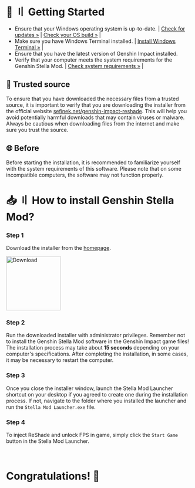 <!-- [[> SEO
###### Number: 1.8

###### Title: How to use ReShade and FPS Unlock in Genshin? Guide
###### Description: This document provides a comprehensive installation guide for Genshin Stella Mod, which includes ReShade and FPS unlocking. Follow the step-by-step instructions to enhance your Genshin Impact gaming experience. Learn how to install the mod using the InnoSetup installer, ensuring compatibility with various operating systems. Check your PC's specifications to meet the mod's requirements and enjoy new features seamlessly.
###### Tags: genshin stella mod, genshin impact reshade, fps unlock, installation guide, how-to, supported operating systems, pc requirements, trusted source, avoid harmful downloads, beta version, installation process, innosetup installer, step-by-step guide, download instructions, stella mod launcher, desktop shortcut, game launcher, new features, reshade injection, fps boost, game performance, game modifications, stella mod beta, computer specifications, genshin impact modding, game enhancements, trusted installer, download from official website, computer safety, genshin impact mods
###### Canonical: /genshin-impact-reshade/docs?page=installation
]]> -->

# 🚀 〢 Getting Started <!-- {#getting-started} -->
- Ensure that your Windows operating system is up-to-date. | <a href="ms-settings:windowsupdate">Check for updates »</a> | <a href="ms-settings:about">Check your OS build »</a> |
- Make sure you have Windows Terminal installed. | <a href="ms-windows-store://pdp?productid=9N0DX20HK701&mode=mini">Install Windows Terminal »</a> |
- Ensure that you have the latest version of Genshin Impact installed.
- Verify that your computer meets the system requirements for the Genshin Stella Mod. | <a href="https://sefinek.net/genshin-impact-reshade/docs?page=requirements&referrer=installation">Check system requirements »</a> |

## 🔑 Trusted source <!-- {#trusted-source} -->
To ensure that you have downloaded the necessary files from a trusted source, it is important to verify that you are downloading the installer from the official website [sefinek.net/genshin-impact-reshade](https://sefinek.net/genshin-impact-reshade?referrer=installation).
This will help you avoid potentially harmful downloads that may contain viruses or malware. Always be cautious when downloading files from the internet and make sure you trust the source.

## 🌐 Before <!-- {#before-the-installation} -->
Before starting the installation, it is recommended to familiarize yourself with the system requirements of this software. Please note that on some incompatible computers, the software may not function properly.


# 📥 〢 How to install Genshin Stella Mod? <!-- {#stella-mod-installation} -->
### Step 1 <!-- {#step-1} -->
Download the installer from the [homepage](https://sefinek.net/genshin-impact-reshade).

<div class="mafumafu-container">
    <div class="top-images">
        <a href="https://sefinek.net/genshin-impact-reshade/download?referrer=installation&time=undefined" target="_blank" title="Download Stella Mod"><img src="https://sefinek.net/images/stella/mafumafu/download.png" alt="Download" height="148px"></a>
    </div>
</div>

### Step 2 <!-- {#step-2} -->
Run the downloaded installer with administrator privileges. Remember not to install the Genshin Stella Mod software in the Genshin Impact game files!<br>
The installation process may take about **15 seconds** depending on your computer's specifications.
After completing the installation, in some cases, it may be necessary to restart the computer.

### Step 3 <!-- {#step-3} -->
Once you close the installer window, launch the Stella Mod Launcher shortcut on your desktop if you agreed to create one during the installation process. If not, navigate to the folder where you installed the launcher and run the `Stella Mod Launcher.exe` file.

### Step 4 <!-- {#step-4} -->
To inject ReShade and unlock FPS in game, simply click the `Start Game` button in the Stella Mod Launcher.


<br>

# Congratulations! 🎉